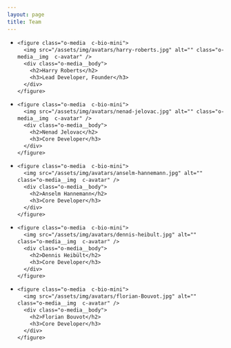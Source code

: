 ```yaml
---
layout: page
title: Team
---
```


<ul class="o-layout">

  <li class="o-layout__item  u-12/12">

    <figure class="o-media  c-bio-mini">
      <img src="/assets/img/avatars/harry-roberts.jpg" alt="" class="o-media__img  c-avatar" />
      <div class="o-media__body">
        <h2>Harry Roberts</h2>
        <h3>Lead Developer, Founder</h3>
      </div>
    </figure>

  <li class="o-layout__item  u-6/12">

    <figure class="o-media  c-bio-mini">
      <img src="/assets/img/avatars/nenad-jelovac.jpg" alt="" class="o-media__img  c-avatar" />
      <div class="o-media__body">
        <h2>Nenad Jelovac</h2>
        <h3>Core Developer</h3>
      </div>
    </figure>

  <li class="o-layout__item  u-6/12">

    <figure class="o-media  c-bio-mini">
      <img src="/assets/img/avatars/anselm-hannemann.jpg" alt="" class="o-media__img  c-avatar" />
      <div class="o-media__body">
        <h2>Anselm Hannemann</h2>
        <h3>Core Developer</h3>
      </div>
    </figure>

  <li class="o-layout__item  u-6/12">

    <figure class="o-media  c-bio-mini">
      <img src="/assets/img/avatars/dennis-heibult.jpg" alt="" class="o-media__img  c-avatar" />
      <div class="o-media__body">
        <h2>Dennis Heibült</h2>
        <h3>Core Developer</h3>
      </div>
    </figure>

  <li class="o-layout__item  u-6/12">

    <figure class="o-media  c-bio-mini">
      <img src="/assets/img/avatars/florian-Bouvot.jpg" alt="" class="o-media__img  c-avatar" />
      <div class="o-media__body">
        <h2>Florian Bouvot</h2>
        <h3>Core Developer</h3>
      </div>
    </figure>

</ul>
